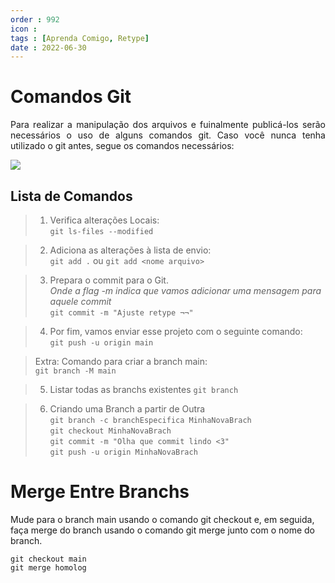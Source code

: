```yaml
---
order : 992
icon : 
tags : [Aprenda Comigo, Retype]
date : 2022-06-30
---
```



# Comandos Git 
<p style="text-align: justify;"> Para realizar a manipulação dos arquivos e fuinalmente publicá-los serão necessários o uso de alguns comandos git. Caso você nunca tenha utilizado o git antes, segue os comandos necessários:</p>

![](../img/barra.png)


## Lista de Comandos
> 1. Verifica alterações Locais: <br>
`git ls-files --modified`

> 2. Adiciona as alterações à lista de envio: <br>
`git add .` ou `git add <nome arquivo>`

> 3. Prepara o commit para o Git.<br>
     <i>Onde a flag -m indica que vamos adicionar uma mensagem para aquele commit</i><br>
     `git commit -m "Ajuste retype ¬¬"`

> 4. Por fim, vamos enviar esse projeto com o seguinte comando: <br>
`git push -u origin main`

> Extra:
  Comando para criar a branch main: <br>
  `git branch -M main`

> 5. Listar todas as branchs existentes
`git branch`

> 6. Criando uma Branch a partir de Outra  <br>
`git branch -c branchEspecifica MinhaNovaBrach` <br>
`git checkout MinhaNovaBrach` <br>
`git commit -m "Olha que commit lindo <3"` <br>
`git push -u origin MinhaNovaBrach` <br>

# Merge Entre Branchs
Mude para o branch main usando o comando git checkout e, em seguida, 
faça merge do branch usando o comando git merge junto com o nome do branch.

`git checkout main` <br>
`git merge homolog`